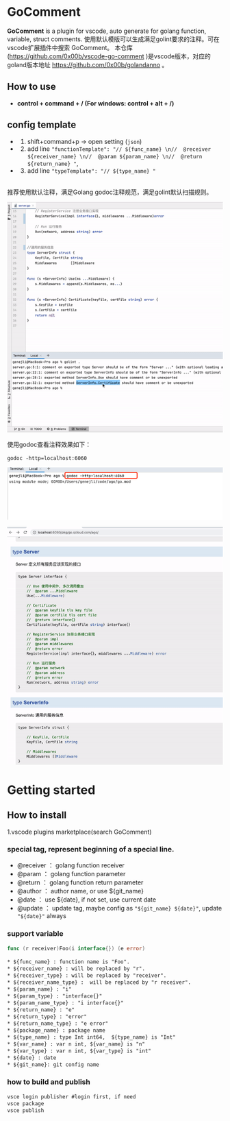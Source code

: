 # GoComment

<!-- Plugin description -->
**GoComment** is a plugin for vscode, auto generate for golang function, variable, struct comments.
使用默认模版可以生成满足golint要求的注释。可在vscode扩展插件中搜索 GoComment。
本仓库(https://github.com/0x00b/vscode-go-comment
)是vscode版本，对应的goland版本地址 https://github.com/0x00b/golandanno 。
<br/>

## <t1>How to use</t1>
+ **control + command + / (For windows: control + alt + /)**
   
## config template
+ 1. shift+command+p -> open setting (`json`)
+ 2. add line `"functionTemplate": "// ${func_name} \n//  @receiver ${receiver_name} \n//  @param ${param_name} \n//  @return ${return_name} "`,
+ 3. add line `"typeTemplate": "// ${type_name} "` 

<br/>
推荐使用默认注释，满足Golang godoc注释规范，满足golint默认扫描规则。<br/>

![](resources/intro.gif)

使用godoc查看注释效果如下：

```shell
godoc -http=localhost:6060
```
![](resources/img_1.png)

![](resources/godoc.gif)


<!-- Plugin description end -->
 
# Getting started

## How to install
1.vscode plugins marketplace(search GoComment)

### special tag, represent beginning of a special line.
* @receiver ： golang function receiver
* @param ： golang function parameter 
* @return ： golang function return parameter
* @author ： author name, or use ${git_name}
* @date ： use ${date}, if not set, use current date
* @update ： update tag, maybe config as `"${git_name} ${date}"`, update `"${date}"` always

### support variable
```go
func (r receiver)Foo(i interface{}) (e error)
```
```
* ${func_name} : function name is "Foo".
* ${receiver_name} : will be replaced by "r".
* ${receiver_type} : will be replaced by "receiver".
* ${receiver_name_type} :  will be replaced by "r receiver".
* ${param_name} : "i"
* ${param_type} : "interface{}"
* ${param_name_type} : "i interface{}"
* ${return_name} : "e"
* ${return_type} : "error"
* ${return_name_type} : "e error"
* ${package_name} : package name
* ${type_name} : type Int int64,  ${type_name} is "Int"
* ${var_name} : var n int, ${var_name} is "n"
* ${var_type} : var n int, ${var_type} is "int"
* ${date} : date
* ${git_name}: git config name
```

### how to build and publish
```shell
vsce login publisher #login first, if need
vsce package
vsce publish
```
